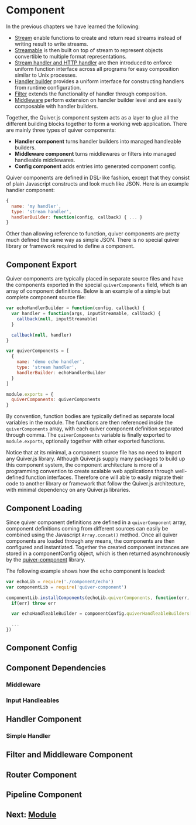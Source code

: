 
Component
=========

In the previous chapters we have learned the following:

  - [Stream](01-stream.md) enable functions to create and return read streams instead of writing result to write streams. 
  - [Streamable](02-streamable.md) is then built on top of stream to represent objects convertible to multiple format representations. 
  - [Stream handler and HTTP handler](03-handler.md) are then introduced to enforce uniform function interface across all programs for easy composition similar to Unix processes. 
  - [Handler builder](04-handler-builder.md) provides a uniform interface for constructing handlers from runtime configuration.
  - [Filter](05-filter.md) extends the functionality of handler through composition.
  - [Middleware](06-middleware.md) perform extension on handler builder level and are easily composable with handler builders.

Together, the Quiver.js component system acts as a layer to glue all the different building blocks together to form a working web application. There are mainly three types of quiver components:

  - **Handler component** turns handler builders into managed handleable builders.
  - **Middleware component** turns middlewares or filters into managed handleable middlewares.
  - **Config component** adds entries into generated component config.

Quiver components are defined in DSL-like fashion, except that they consist of plain Javascript constructs and look much like JSON. Here is an example handler component:

```javascript
{
  name: 'my handler',
  type: 'stream handler',
  handlerBuilder: function(config, callback) { ... }
}
```

Other than allowing reference to function, quiver components are pretty much defined the same way as simple JSON. There is no special quiver library or framework required to define a component.

## Component Export

Quiver components are typically placed in separate source files and have the components exported in the special `quiverComponents` field, which is an array of component definitions. Below is an example of a simple but complete component source file:

```javascript
var echoHandlerBuilder = function(config, callback) {
  var handler = function(args, inputStreamable, callback) {
    callback(null, inputStreamable)
  }

  callback(null, handler)
}

var quiverComponents = [
  {
    name: 'demo echo handler',
    type: 'stream handler',
    handlerBuilder: echoHandlerBuilder
  }
]

module.exports = {
  quiverComponents: quiverComponents
}
```

By convention, function bodies are typically defined as separate local variables in the module. The functions are then referenced inside the `quiverComponents` array, with each quiver component definition separated through comma. The `quiverComponents` variable is finally exported to `module.exports`, optionally together with other exported functions.

Notice that at its minimal, a component source file has no need to import any Quiver.js library. Although Quiver.js supply many packages to build up this component system, the component architecture is more of a programming convention to create scalable web applications through well-defined function interfaces. Therefore one will able to easily migrate their code to another library or framework that follow the Quiver.js architecture, with minimal dependency on any Quiver.js libraries.

## Component Loading

Since quiver component definitions are defined in a `quiverComponent` array, component definitions coming from different sources can easily be combined using the Javascript `Array.concat()` method. Once all quiver components are loaded through any means, the components are then configured and instantiated. Together the created component instances are stored in a componentConfig object, which is then returned asynchronously by the [quiver-component](https://github.com/quiverjs/component) library.

The following example shows how the echo component is loaded:

```javascript
var echoLib = require('./component/echo')
var componentLib = require('quiver-component')

componentLib.installComponents(echoLib.quiverComponents, function(err, componentConfig) {
  if(err) throw err

  var echoHandleableBuilder = componentConfig.quiverHandleableBuilders['demo echo handler']

  ...
})
```

## Component Config

## Component Dependencies

### Middleware

### Input Handleables

## Handler Component

### Simple Handler

## Filter and Middleware Component

## Router Component

## Pipeline Component

## Next: [Module](09-module.md)